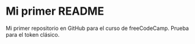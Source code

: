 # Mi primer README
Mi primer repositorio en GitHub para el curso de freeCodeCamp.
Prueba para el token clásico.
